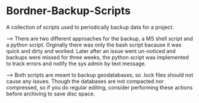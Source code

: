 Bordner-Backup-Scripts
======================

A collection of scripts used to periodically backup data for a project.

--> There are two different approaches for the backup, a MS shell script and a python script. Orginally there was only the bash script bacause it was quick and dirty and worked. Later after an issue went un-noticed and backups were missed for three weeks, the python script was implemented to track errors and notify the sys admin by text message.

--> Both scripts are meant to backup geodatabases, so .lock files should not cause any issues. Though the databases are not compacted nor compressed, so if you do regular editing, consider performing these actions before archiving to save disc space.
